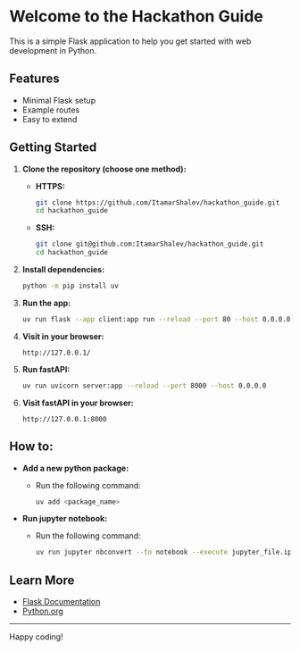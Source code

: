 # Welcome to the Hackathon Guide

This is a simple Flask application to help you get started with web development in Python.

## Features

- Minimal Flask setup
- Example routes
- Easy to extend

## Getting Started

1. **Clone the repository (choose one method):**

    - **HTTPS:**
        ```bash
        git clone https://github.com/ItamarShalev/hackathon_guide.git
        cd hackathon_guide
        ```
    - **SSH:**
        ```bash
        git clone git@github.com:ItamarShalev/hackathon_guide.git
        cd hackathon_guide
        ```

2. **Install dependencies:**
    ```bash
    python -m pip install uv
    ```

3. **Run the app:**
    ```bash
    uv run flask --app client:app run --reload --port 80 --host 0.0.0.0
    ```

4. **Visit in your browser:**
    ```
    http://127.0.0.1/
    ```

5. **Run fastAPI:**
    ```bash
    uv run uvicorn server:app --reload --port 8000 --host 0.0.0.0
    ```

6. **Visit fastAPI in your browser:**
    ```
    http://127.0.0.1:8000
    ```

## How to:

- **Add a new python package:**
  - Run the following command:
    ```bash
    uv add <package_name>
    ```

- **Run jupyter notebook:**
  - Run the following command:
    ```bash
    uv run jupyter nbconvert --to notebook --execute jupyter_file.ipynb --output output.ipynb
    ```


## Learn More

- [Flask Documentation](https://flask.palletsprojects.com/)
- [Python.org](https://www.python.org/)

---

Happy coding!
